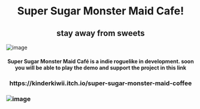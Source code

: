 <h1 align="center"> Super Sugar Monster Maid Cafe! </h1>
</p>
<h2 align="center"> stay away from sweets </h2>

![image](https://user-images.githubusercontent.com/61572029/212350821-a99c3f4c-d817-4941-b9eb-3e683d44c455.png)

</p>

<h4 align="center"> Super Sugar Monster Maid Café is a indie roguelike in development. soon you will be able to play the demo and support the project in this link </h4>

<h3 align="center"> https://kinderkiwii.itch.io/super-sugar-monster-maid-coffee <h3>
  
</p>  
  
![image](https://user-images.githubusercontent.com/61572029/212353952-a0b6c66f-3fa1-44ec-8346-d9adca2f52c9.png)
